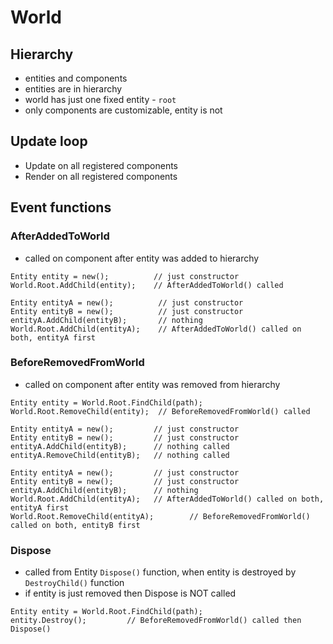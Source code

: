 # World

## Hierarchy
- entities and components
- entities are in hierarchy
- world has just one fixed entity - `root`
- only components are customizable, entity is not

## Update loop
- Update on all registered components
- Render on all registered components

## Event functions

### AfterAddedToWorld
- called on component after entity was added to hierarchy

```
Entity entity = new();          // just constructor
World.Root.AddChild(entity);    // AfterAddedToWorld() called
```

```
Entity entityA = new();          // just constructor
Entity entityB = new();          // just constructor
entityA.AddChild(entityB);       // nothing
World.Root.AddChild(entityA);    // AfterAddedToWorld() called on both, entityA first
```

### BeforeRemovedFromWorld
- called on component after entity was removed from hierarchy

```
Entity entity = World.Root.FindChild(path);
World.Root.RemoveChild(entity);  // BeforeRemovedFromWorld() called
```

```
Entity entityA = new();         // just constructor
Entity entityB = new();         // just constructor
entityA.AddChild(entityB);      // nothing called
entityA.RemoveChild(entityB);   // nothing called
```

```
Entity entityA = new();         // just constructor
Entity entityB = new();         // just constructor
entityA.AddChild(entityB);      // nothing
World.Root.AddChild(entityA);   // AfterAddedToWorld() called on both, entityA first
World.Root.RemoveChild(entityA);        // BeforeRemovedFromWorld() called on both, entityB first
```

### Dispose
- called from Entity `Dispose()` function, when entity is destroyed by `DestroyChild()` function
- if entity is just removed then Dispose is NOT called

```
Entity entity = World.Root.FindChild(path);
entity.Destroy();         // BeforeRemovedFromWorld() called then Dispose()
```

